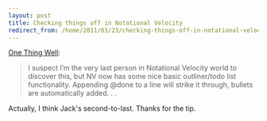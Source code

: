 ```yaml
---
layout: post
title: Checking things off in Notational Velocity
redirect_from: /home/2011/03/23/checking-things-off-in-notational-velocity/index.html
---
```

<p><a href="http://onethingwell.org/post/4047166422/notational-velocity-todo-lists">One Thing Well</a>:
<blockquote>I suspect I’m the very last person in Notational Velocity world to discover this, but NV now has some nice basic outliner/todo list functionality. Appending @done to a line will strike it through, bullets are automatically added. . .</p></blockquote>
<p>Actually, I think Jack's second-to-last. Thanks for the tip.</p>
